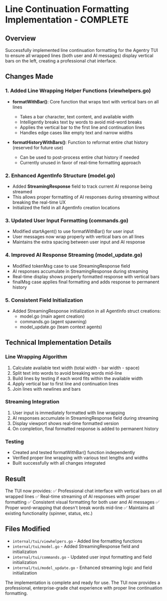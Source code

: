 # Line Continuation Formatting Implementation - COMPLETE

## Overview

Successfully implemented line continuation formatting for the Agentry TUI to ensure all wrapped lines (both user and AI messages) display vertical bars on the left, creating a professional chat interface.

## Changes Made

### 1. Added Line Wrapping Helper Functions (viewhelpers.go)

- **formatWithBar()**: Core function that wraps text with vertical bars on all lines

  - Takes a bar character, text content, and available width
  - Intelligently breaks text by words to avoid mid-word breaks
  - Applies the vertical bar to the first line and continuation lines
  - Handles edge cases like empty text and narrow widths

- **formatHistoryWithBars()**: Function to reformat entire chat history (reserved for future use)
  - Can be used to post-process entire chat history if needed
  - Currently unused in favor of real-time formatting approach

### 2. Enhanced AgentInfo Structure (model.go)

- Added **StreamingResponse** field to track current AI response being streamed
- This allows proper formatting of AI responses during streaming without breaking the real-time UX
- Initialized the field in all AgentInfo creation locations

### 3. Updated User Input Formatting (commands.go)

- Modified startAgent() to use formatWithBar() for user input
- User messages now wrap properly with vertical bars on all lines
- Maintains the extra spacing between user input and AI response

### 4. Improved AI Response Streaming (model_update.go)

- Modified tokenMsg case to use StreamingResponse field
- AI responses accumulate in StreamingResponse during streaming
- Real-time display shows properly formatted response with vertical bars
- finalMsg case applies final formatting and adds response to permanent history

### 5. Consistent Field Initialization

- Added StreamingResponse initialization in all AgentInfo struct creations:
  - model.go (main agent creation)
  - commands.go (agent spawning)
  - model_update.go (team context agents)

## Technical Implementation Details

### Line Wrapping Algorithm

1. Calculate available text width (total width - bar width - space)
2. Split text into words to avoid breaking words mid-line
3. Build lines by testing if each word fits within the available width
4. Apply vertical bar to first line and continuation lines
5. Join lines with newlines and bars

### Streaming Integration

1. User input is immediately formatted with line wrapping
2. AI responses accumulate in StreamingResponse field during streaming
3. Display viewport shows real-time formatted version
4. On completion, final formatted response is added to permanent history

### Testing

- Created and tested formatWithBar() function independently
- Verified proper line wrapping with various text lengths and widths
- Built successfully with all changes integrated

## Result

The TUI now provides:
✅ Professional chat interface with vertical bars on all wrapped lines
✅ Real-time streaming of AI responses with proper formatting
✅ Consistent visual formatting for both user and AI messages
✅ Proper word-wrapping that doesn't break words mid-line
✅ Maintains all existing functionality (spinner, status, etc.)

## Files Modified

- `internal/tui/viewhelpers.go` - Added line formatting functions
- `internal/tui/model.go` - Added StreamingResponse field and initialization
- `internal/tui/commands.go` - Updated user input formatting and field initialization
- `internal/tui/model_update.go` - Enhanced streaming logic and field initialization

The implementation is complete and ready for use. The TUI now provides a professional, enterprise-grade chat experience with proper line continuation formatting.
